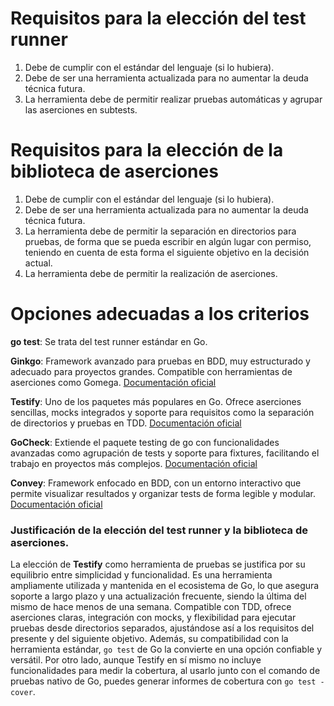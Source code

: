 # Requisitos para la elección del test runner
1. Debe de cumplir con el estándar del lenguaje (si lo hubiera).
2. Debe de ser una herramienta actualizada para no aumentar la deuda técnica futura.
3. La herramienta debe de permitir realizar pruebas automáticas y agrupar las aserciones en subtests. 

# Requisitos para la elección de la biblioteca de aserciones
1. Debe de cumplir con el estándar del lenguaje (si lo hubiera).
2. Debe de ser una herramienta actualizada para no aumentar la deuda técnica futura.
3. La herramienta debe de permitir la separación en directorios para pruebas, de forma que se pueda escribir en algún lugar con permiso, teniendo en cuenta de esta forma el siguiente objetivo en la decisión actual.
4. La herramienta debe de permitir la realización de aserciones.

# Opciones adecuadas a los criterios

**go test**: Se trata del test runner estándar en Go. 

**Ginkgo**: Framework avanzado para pruebas en BDD, muy estructurado y adecuado para proyectos grandes. Compatible con herramientas de aserciones como Gomega.
[Documentación oficial](https://github.com/onsi/ginkgo)

**Testify**: Uno de los paquetes más populares en Go. Ofrece aserciones sencillas, mocks integrados y soporte para requisitos como la separación de directorios y pruebas en TDD.
[Documentación oficial](https://github.com/stretchr/testify) 

**GoCheck**: Extiende el paquete testing de go con funcionalidades avanzadas como agrupación de tests y soporte para fixtures, facilitando el trabajo en proyectos más complejos.
[Documentación oficial](https://github.com/go-check/check)

**Convey**: Framework enfocado en BDD, con un entorno interactivo que permite visualizar resultados y organizar tests de forma legible y modular.
[Documentación oficial](https://github.com/smartystreets/goconvey)

### Justificación de la elección del test runner y la biblioteca de aserciones.
La elección de **Testify** como herramienta de pruebas se justifica por su equilibrio entre simplicidad y funcionalidad. Es una herramienta ampliamente utilizada y mantenida en el ecosistema de Go, lo que asegura soporte a largo plazo y una actualización frecuente, siendo la última del mismo de hace menos de una semana. Compatible con TDD, ofrece aserciones claras, integración con mocks, y flexibilidad para ejecutar pruebas desde directorios separados, ajustándose así a los requisitos del presente y del siguiente objetivo. Además, su compatibilidad con la herramienta estándar, `go test` de Go la convierte en una opción confiable y versátil.
Por otro lado, aunque Testify en sí mismo no incluye funcionalidades para medir la cobertura, al usarlo junto con el comando de pruebas nativo de Go, puedes generar informes de cobertura con `go test -cover`.